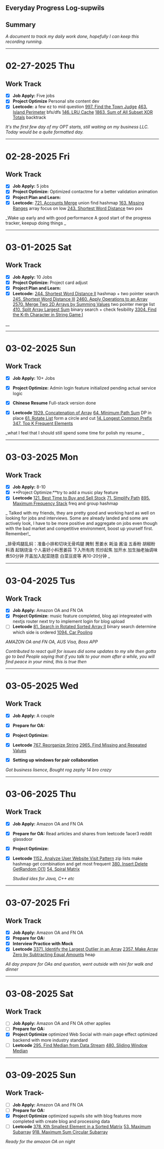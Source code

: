 
## Everyday Progress Log-supwils

## Summary
_A document to track my daily work done, hopefully I can keep this recording running._

---
# 02-27-2025 Thu
## Work Track
- [x] **Job Apply:** Five jobs
- [x] **Project Optimize** Personal site content dev
- [x] **Leetcode:** a few ez to mid question
    [997. Find the Town Judge](https://leetcode.com/problems/find-the-town-judge/description/) 
    [463. Island Perimeter](https://leetcode.com/problems/island-perimeter/) bfs/dfs
	[146. LRU Cache](https://leetcode.com/problems/lru-cache/description/) 
	[1863. Sum of All Subset XOR Totals](https://leetcode.com/problems/sum-of-all-subset-xor-totals/description/) backtrack

_It's the first few day of my OPT starts, still waiting on my business LLC. Today would be a quite formatted day._

---

# 02-28-2025 Fri
## Work Track
- [x] **Job Apply:** 5 jobs
- [x] **Project Optimize:** Optimized contactme for a better validation animation
- [x] **Project Plan and Learn:**
- [x] **Leetcode:** 
	 [721. Accounts Merge](https://leetcode.com/problems/accounts-merge/description/) union find hashmap
	 [163. Missing Ranges](https://leetcode.com/problems/missing-ranges/description/) array focus on low 
	 [243. Shortest Word Distance](https://leetcode.com/problems/shortest-word-distance/description/) two pos

_Wake up early and with good performance
A good start of the progress tracker, keepup doing things
_

---

# 03-01-2025 Sat
## Work Track
- [x] **Job Apply:** 10 Jobs
- [x] **Project Optimize:** Project card adjust
- [x] **Project Plan and Learn:**
- [x] **Leetcode:** 
	 [244. Shortest Word Distance II](https://leetcode.com/problems/shortest-word-distance-ii/description/) hashmap + two pointer search
	 [245. Shortest Word Distance III](https://leetcode.com/problems/shortest-word-distance-iii/description/)
	 [2460. Apply Operations to an Array](https://leetcode.com/problems/apply-operations-to-an-array/description/)
	 [2570. Merge Two 2D Arrays by Summing Values](https://leetcode.com/problems/merge-two-2d-arrays-by-summing-values/description/) two pointer merge list
	 [410. Split Array Largest Sum](https://leetcode.com/problems/split-array-largest-sum/description/) binary search + check fesibility
	 [3304. Find the K-th Character in String Game I](https://leetcode.com/problems/find-the-k-th-character-in-string-game-i/)

__

---
# 03-02-2025 Sun
## Work Track
- [x] **Job Apply:** 10+ Jobs
- [x] **Project Optimize:** Admin login feature initialized pending actual service logic
- [x] **Chinese Resume** Full-stack version done
- [x] **Leetcode** 
		[1929. Concatenation of Array](https://leetcode.com/problems/concatenation-of-array/)
		[64. Minimum Path Sum](https://leetcode.com/problems/minimum-path-sum/) DP in place
		[61. Rotate List](https://leetcode.com/problems/rotate-list/) form a circle and cut
		[14. Longest Common Prefix](https://leetcode.com/problems/longest-common-prefix/)
		[347. Top K Frequent Elements](https://leetcode.com/problems/top-k-frequent-elements/)

			
_what I feel that I should still spend some time for polish my resume _

---

# 03-03-2025 Mon
## Work Track
- [x] **Job Apply:**  8-10
- [x] **Project Optimize:**try to add a music play feature
- [x] **Leetcode** 
     [121. Best Time to Buy and Sell Stock](https://leetcode.com/problems/best-time-to-buy-and-sell-stock/)
     [71. Simplify Path](https://leetcode.com/problems/simplify-path/)
     [895. Maximum Frequency Stack](https://leetcode.com/problems/maximum-frequency-stack/) freq and group hashmap

 _ Talked with my friends, they are pretty good and working hard as well on looking for jobs and interviews. Some are already landed and some are actively look, I have to be more positive and aggregate on jobs even though with the bad market and competitive environment, boost up yourself first. Remember!_

_排骨鸡腿乱焖：准备小排和切块无骨鸡腿 腌制 葱姜水 耗油 酱油 五香粉 胡椒粉 料酒
				起锅烧油 个人喜好小料葱姜蒜 下入所有肉 煎炒起焦 加开水 加生抽老抽调味
				煮50分钟 开盖加入配菜随意 白菜豆皮等 再10-20分钟
_


---

# 03-04-2025 Tus
## Work Track
- [x] **Job Apply:**  Amazon OA and FN OA
- [x] **Project Optimize:** music feature completed, blog api integreated with nextjs router next try to implement login for blog upload
- [ ] **Leetcode** 
	[81. Search in Rotated Sorted Array II](https://leetcode.com/problems/search-in-rotated-sorted-array-ii/) binary search determine which side is ordered
	[1094. Car Pooling](https://leetcode.com/problems/car-pooling/)

_AMAZON OA and FN OA, AUS Visa, Boss APP_

_Contributed to react quill for issues did some updates to my site then gotta go to bed
People saying that if you talk to your mom after a while, you will find peace in your mind, this is true then_



---
# 03-05-2025 Wed
## Work Track
- [x] **Job Apply:**  A couple 
- [x] **Prepare for OA:**
- [x] **Project Optimize:** 
- [x] **Leetcode** 
	[767. Reorganize String](https://leetcode.com/problems/reorganize-string/)
	[2965. Find Missing and Repeated Values](https://leetcode.com/problems/find-missing-and-repeated-values/)
- [x] **Setting up windows for pair collaboration**


_Got business lisence, Bought rog zephy 14 bro crazy_

---

# 03-06-2025 Thu
## Work Track
- [x] **Job Apply:**  Amazon OA and FN OA
- [x] **Prepare for OA:** Read articles and shares from leetcode 1acer3 reddit glassdoor
- [x] **Project Optimize:** 
- [x] **Leetcode** 
		[1152. Analyze User Website Visit Pattern](https://leetcode.com/problems/analyze-user-website-visit-pattern/) zip lists make hashmap get combination and get most frequent 
		[380. Insert Delete GetRandom O(1)](https://leetcode.com/problems/insert-delete-getrandom-o1/)
		[54. Spiral Matrix](https://leetcode.com/problems/spiral-matrix/)

	_Studied ides for Java, C++ etc_
---

# 03-07-2025 Fri
## Work Track
- [x] **Job Apply:**  Amazon OA and FN OA
- [x] **Prepare for OA:** 
- [x] **Interview Practice with Mock** 
- [x] **Leetcode** 
	 [3371. Identify the Largest Outlier in an Array](https://leetcode.com/problems/identify-the-largest-outlier-in-an-array/)
	 [2357. Make Array Zero by Subtracting Equal Amounts](https://leetcode.com/problems/make-array-zero-by-subtracting-equal-amounts/) heap

_All day prepare for OAs and question, went outside with nini for walk and dinner_

---

# 03-08-2025 Sat
## Work Track
- [ ] **Job Apply:**  Amazon OA and FN OA other applies
- [ ] **Prepare for OA:** 
- [x] **Project Optimize** optimized Web Social with main page effect optimized backend with more industry standard
- [ ] **Leetcode** 
		[295. Find Median from Data Stream](https://leetcode.com/problems/find-median-from-data-stream/)
		[480. Sliding Window Median](https://leetcode.com/problems/sliding-window-median/)

---

# 03-09-2025 Sun
## Work Track- 
- [ ] **Job Apply:**  Amazon OA and FN OA 
- [ ] **Prepare for OA:** 
- [x] **Project Optimize** optimized supwils site with blog features more completed with create blog and processing data
- [ ] **Leetcode** 
		[378. Kth Smallest Element in a Sorted Matrix](https://leetcode.com/problems/kth-smallest-element-in-a-sorted-matrix/)
		[53. Maximum Subarray](https://leetcode.com/problems/maximum-subarray/)
		[918. Maximum Sum Circular Subarray](https://leetcode.com/problems/maximum-sum-circular-subarray/)

_Ready for the amazon OA on night_